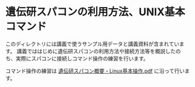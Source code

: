 # 遺伝研スパコンの利用方法、UNIX基本コマンド


このディレクトリには講義で使うサンプル用データと講義資料が含まれています。
講義でははじめに遺伝研スパコンの利用方法や接続方法等を概説したのち、実際にスパコンに接続しコマンド操作の練習を行います。


コマンド操作の練習は [遺伝研スパコン概要・Linux基本操作.pdf](遺伝研スパコン概要・Linux基本操作.pdf) に沿って行います。


